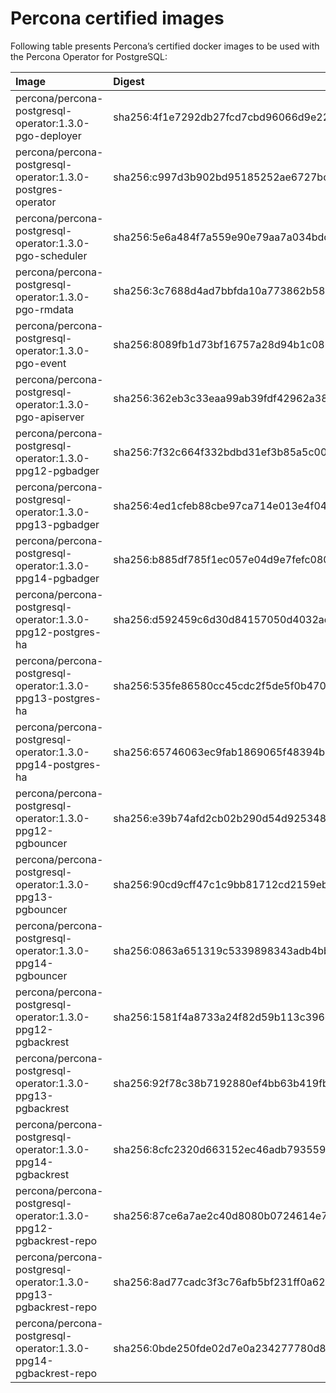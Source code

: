 # Percona certified images

Following table presents Percona’s certified docker images to be used with the
Percona Operator for PostgreSQL:

| Image                                                       | Digest                                                                  |
|:------------------------------------------------------------|:------------------------------------------------------------------------|
| percona/percona-postgresql-operator:1.3.0-pgo-deployer      | sha256:4f1e7292db27fcd7cbd96066d9e22c38a5cdfbefc5701d003cef8c631587401c |
| percona/percona-postgresql-operator:1.3.0-postgres-operator | sha256:c997d3b902bd95185252ae6727bca1fef5424ff1d8c6c716e2f419b88946716a |
| percona/percona-postgresql-operator:1.3.0-pgo-scheduler     | sha256:5e6a484f7a559e90e79aa7a034bdcf9415848015c08d244b176de17d47deeb12 |
| percona/percona-postgresql-operator:1.3.0-pgo-rmdata        | sha256:3c7688d4ad7bbfda10a773862b58a070f6eb11106a003fd909081ed51edd520d |
| percona/percona-postgresql-operator:1.3.0-pgo-event         | sha256:8089fb1d73bf16757a28d94b1c08649556457d5f61cdfdc33bd75cea1147f012 |
| percona/percona-postgresql-operator:1.3.0-pgo-apiserver     | sha256:362eb3c33eaa99ab39fdf42962a38f2818253e1841aa55f656a16bcb79ac5489 |
| percona/percona-postgresql-operator:1.3.0-ppg12-pgbadger    | sha256:7f32c664f332bdbd31ef3b85a5c00ebb073012f9c24a1f4a172e6d41686bc660 |
| percona/percona-postgresql-operator:1.3.0-ppg13-pgbadger    | sha256:4ed1cfeb88cbe97ca714e013e4f04011f648c6336b699cdc04844cb40a97b453 |
| percona/percona-postgresql-operator:1.3.0-ppg14-pgbadger    | sha256:b885df785f1ec057e04d9e7fefc0805d93f479ac812d6b8df4161a178cab21a1 |
| percona/percona-postgresql-operator:1.3.0-ppg12-postgres-ha | sha256:d592459c6d30d84157050d4032ad8676a272f98a54a192ea64dfa58ecc87d1a2 |
| percona/percona-postgresql-operator:1.3.0-ppg13-postgres-ha | sha256:535fe86580cc45cdc2f5de5f0b470d642ba7e358c67c0056364d1d28e347db32 |
| percona/percona-postgresql-operator:1.3.0-ppg14-postgres-ha | sha256:65746063ec9fab1869065f48394bb40b164c33e8102c48c42439812b2a6ba43e |
| percona/percona-postgresql-operator:1.3.0-ppg12-pgbouncer   | sha256:e39b74afd2cb02b290d54d925348c1c8219cdcfbb98ecc5a53767d310476ed7b |
| percona/percona-postgresql-operator:1.3.0-ppg13-pgbouncer   | sha256:90cd9cff47c1c9bb81712cd2159eb4cc9de83c9fb13eca59f5564b58c9e8c672 |
| percona/percona-postgresql-operator:1.3.0-ppg14-pgbouncer   | sha256:0863a651319c5339898343adb4bbf09ef6e50478badd5927a1582abd5e3c3b74 |
| percona/percona-postgresql-operator:1.3.0-ppg12-pgbackrest  | sha256:1581f4a8733a24f82d59b113c396dda2a908e7084f252e561cae49ee8e1c4969 |
| percona/percona-postgresql-operator:1.3.0-ppg13-pgbackrest  | sha256:92f78c38b7192880ef4bb63b419fb4de72723073ff1410c4cd244e0458ec08dc |
| percona/percona-postgresql-operator:1.3.0-ppg14-pgbackrest  | sha256:8cfc2320d663152ec46adb79355935e161879249796e4689b3243a75653089ee |
| percona/percona-postgresql-operator:1.3.0-ppg12-pgbackrest-repo | sha256:87ce6a7ae2c40d8080b0724614e7c53e4767064d04211dad03d3492a2757e5fe |
| percona/percona-postgresql-operator:1.3.0-ppg13-pgbackrest-repo | sha256:8ad77cadc3f3c76afb5bf231ff0a629aa1f832299eaf7a6e82b298534b5f86ee |
| percona/percona-postgresql-operator:1.3.0-ppg14-pgbackrest-repo | sha256:0bde250fde02d7e0a234277780d83785f5ef04c48dbf1e57c127d0f2ccbaa34a |
